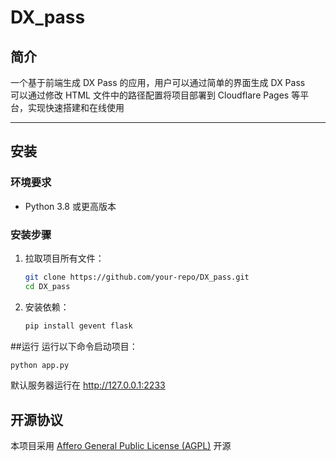 # DX_pass

## 简介
一个基于前端生成 DX Pass 的应用，用户可以通过简单的界面生成 DX Pass  
可以通过修改 HTML 文件中的路径配置将项目部署到 Cloudflare Pages 等平台，实现快速搭建和在线使用

---

## 安装

### 环境要求
- Python 3.8 或更高版本

### 安装步骤
1. 拉取项目所有文件：
   ```bash
   git clone https://github.com/your-repo/DX_pass.git
   cd DX_pass
   ```
2. 安装依赖：
   ```bash
   pip install gevent flask
   ```
##运行
运行以下命令启动项目：
   ```bash
   python app.py
   ```
默认服务器运行在 http://127.0.0.1:2233

## 开源协议
本项目采用 [Affero General Public License (AGPL)](https://www.gnu.org/licenses/agpl-3.0.html) 开源
